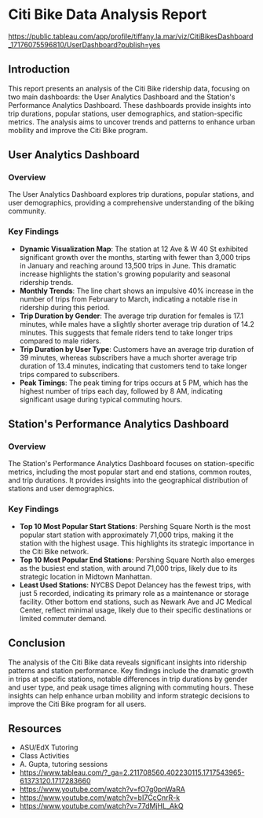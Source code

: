 # Citi Bike Data Analysis Report

https://public.tableau.com/app/profile/tiffany.la.mar/viz/CitiBikesDashboard_17176075596810/UserDashboard?publish=yes

## Introduction
This report presents an analysis of the Citi Bike ridership data, focusing on two main dashboards: the User Analytics Dashboard and the Station's Performance Analytics Dashboard. These dashboards provide insights into trip durations, popular stations, user demographics, and station-specific metrics. The analysis aims to uncover trends and patterns to enhance urban mobility and improve the Citi Bike program.

## User Analytics Dashboard

### Overview
The User Analytics Dashboard explores trip durations, popular stations, and user demographics, providing a comprehensive understanding of the biking community.

### Key Findings
- **Dynamic Visualization Map**: The station at 12 Ave & W 40 St exhibited significant growth over the months, starting with fewer than 3,000 trips in January and reaching around 13,500 trips in June. This dramatic increase highlights the station's growing popularity and seasonal ridership trends.
- **Monthly Trends**: The line chart shows an impulsive 40% increase in the number of trips from February to March, indicating a notable rise in ridership during this period.
- **Trip Duration by Gender**: The average trip duration for females is 17.1 minutes, while males have a slightly shorter average trip duration of 14.2 minutes. This suggests that female riders tend to take longer trips compared to male riders.
- **Trip Duration by User Type**: Customers have an average trip duration of 39 minutes, whereas subscribers have a much shorter average trip duration of 13.4 minutes, indicating that customers tend to take longer trips compared to subscribers.
- **Peak Timings**: The peak timing for trips occurs at 5 PM, which has the highest number of trips each day, followed by 8 AM, indicating significant usage during typical commuting hours.

## Station's Performance Analytics Dashboard

### Overview
The Station's Performance Analytics Dashboard focuses on station-specific metrics, including the most popular start and end stations, common routes, and trip durations. It provides insights into the geographical distribution of stations and user demographics.

### Key Findings
- **Top 10 Most Popular Start Stations**: Pershing Square North is the most popular start station with approximately 71,000 trips, making it the station with the highest usage. This highlights its strategic importance in the Citi Bike network.
- **Top 10 Most Popular End Stations**: Pershing Square North also emerges as the busiest end station, with around 71,000 trips, likely due to its strategic location in Midtown Manhattan.
- **Least Used Stations**: NYCBS Depot Delancey has the fewest trips, with just 5 recorded, indicating its primary role as a maintenance or storage facility. Other bottom end stations, such as Newark Ave and JC Medical Center, reflect minimal usage, likely due to their specific destinations or limited commuter demand.

## Conclusion
The analysis of the Citi Bike data reveals significant insights into ridership patterns and station performance. Key findings include the dramatic growth in trips at specific stations, notable differences in trip durations by gender and user type, and peak usage times aligning with commuting hours. These insights can help enhance urban mobility and inform strategic decisions to improve the Citi Bike program for all users.

## Resources
- ASU/EdX Tutoring
- Class Activities
- A. Gupta, tutoring sessions
- https://www.tableau.com/?_ga=2.211708560.402230115.1717543965-61373120.1717283660
- https://www.youtube.com/watch?v=fO7g0pnWaRA
- https://www.youtube.com/watch?v=bI7CcCnrR-k
- https://www.youtube.com/watch?v=77dMjHL_AkQ
